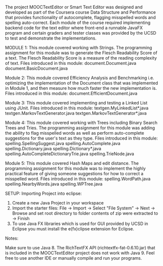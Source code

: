 The project MOOCTextEditor or Smart Text Editor was designed and developed as part of the Coursera course Data Structure and Performance that provides functionality of autocomplete, flagging misspelled words and spelling auto-correct. Each module of the course required implementing backend code for the text editor where front-end a runnable JavaFX program and certain graders and tester classes was provided by the UCSD to test and demonstrate the implementations.

MODULE 1:
This module covered working with Strings. The programming assignment for this module was to generate the Flesch Readability Score of a text. The Flesch Readability Score is a measure of the reading complexity of text. Files introduced in this module:
document.Document.java
document.BasicDocument.java

Module 2:
This module covered Efficiency Analysis and Benchmarking i.e. optimizing the implementation of the Document class that was implemented in Module 1, and then measure how much faster the new implementation is. Files introduced in this module:
document.EfficientDocument.java

Module 3:
This module covered implementing and testing a Linked List using JUnit. Files introduced in this module:
textgen.MyLinkedList*.java
textgen.MarkovTextGenerator.java
textgen.MarkovTextGenerator*.java

Module 4:
This module covered working with Trees including Binary Search Trees and Tries. The programming assignment for this module was adding the ability to flag misspelled words as well as perform auto-complete suggestions for the user's text as they type. Files introduced in this module:
spelling.SpellingSuggest.java
spelling.AutoComplete.java
spelling.Dictionary.java
spelling.Dictionary*.java
spelling.AutoCompleteDictionaryTrie.java
spelling.TrieNode.java

Module 5:
This module covered Hash Maps and edit distance. The programming assignment for this module was to implement the highly practical feature of giving someone suggestions for how to correct a misspelled word. Files introduced in this module:
spelling.WordPath.java
spelling.NearbyWords.java
spelling.WPTree.java

SETUP:
Importing Project into eclipse:
1. Create a new Java Project in your workspace
2. Import the starter files:
File -> Import -> Select "File System" -> Next -> Browse and set root directory to folder contents of zip were extracted to -> Finish
3. To use Java FX libraries which is used for GUI provided by UCSD in Eclipse you must install the e(fx)clipse extension for Eclipse.

Notes:

Make sure to use Java 8. The RichTextFX API (richtextfx-fat-0.6.10.jar) that is included in the MOOCTextEditor project does not work with Java 9.
Feel free to use another IDE or manually compile and run your programs.
